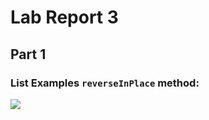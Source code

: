 # Lab Report 3

## Part 1

### **List Examples `reverseInPlace` method:**

![](../labreport3-images/reverseInPlace.png)